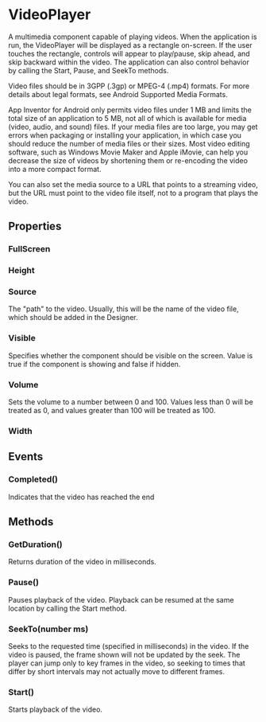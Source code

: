 # VideoPlayer

A multimedia component capable of playing videos. When the application is run, the VideoPlayer will be displayed as a rectangle on-screen. If the user touches the rectangle, controls will appear to play/pause, skip ahead, and skip backward within the video. The application can also control behavior by calling the Start, Pause, and SeekTo methods.

Video files should be in 3GPP \(.3gp\) or MPEG-4 \(.mp4\) formats. For more details about legal formats, see Android Supported Media Formats.

App Inventor for Android only permits video files under 1 MB and limits the total size of an application to 5 MB, not all of which is available for media \(video, audio, and sound\) files. If your media files are too large, you may get errors when packaging or installing your application, in which case you should reduce the number of media files or their sizes. Most video editing software, such as Windows Movie Maker and Apple iMovie, can help you decrease the size of videos by shortening them or re-encoding the video into a more compact format.

You can also set the media source to a URL that points to a streaming video, but the URL must point to the video file itself, not to a program that plays the video.

## Properties

### FullScreen

### Height

### Source

The "path" to the video. Usually, this will be the name of the video file, which should be added in the Designer.

### Visible

Specifies whether the component should be visible on the screen. Value is true if the component is showing and false if hidden.

### Volume

Sets the volume to a number between 0 and 100. Values less than 0 will be treated as 0, and values greater than 100 will be treated as 100.

### Width

## Events

### Completed\(\)

Indicates that the video has reached the end

## Methods

### GetDuration\(\)

Returns duration of the video in milliseconds.

### Pause\(\)

Pauses playback of the video. Playback can be resumed at the same location by calling the Start method.

### SeekTo\(number ms\)

Seeks to the requested time \(specified in milliseconds\) in the video. If the video is paused, the frame shown will not be updated by the seek. The player can jump only to key frames in the video, so seeking to times that differ by short intervals may not actually move to different frames.

### Start\(\)

Starts playback of the video.

